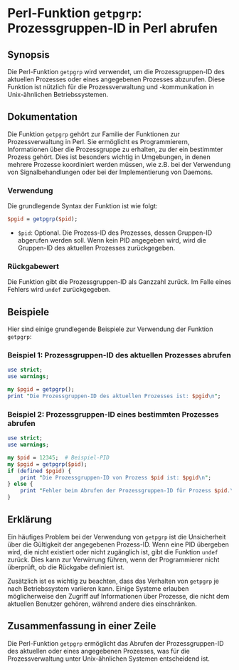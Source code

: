 <!--
Meta Description: # Perl-Funktion `getpgrp`: Prozessgruppen-ID in Perl abrufen ## Synopsis Die Perl-Funktion `getpgrp` wird verwendet, um die Prozessgruppen-ID des aktu...
Meta Keywords: die, der, getpgrp, ist, funktion
-->

# Perl-Funktion `getpgrp`: Prozessgruppen-ID in Perl abrufen

## Synopsis
Die Perl-Funktion `getpgrp` wird verwendet, um die Prozessgruppen-ID des aktuellen Prozesses oder eines angegebenen Prozesses abzurufen. Diese Funktion ist nützlich für die Prozessverwaltung und -kommunikation in Unix-ähnlichen Betriebssystemen.

## Dokumentation
Die Funktion `getpgrp` gehört zur Familie der Funktionen zur Prozessverwaltung in Perl. Sie ermöglicht es Programmierern, Informationen über die Prozessgruppe zu erhalten, zu der ein bestimmter Prozess gehört. Dies ist besonders wichtig in Umgebungen, in denen mehrere Prozesse koordiniert werden müssen, wie z.B. bei der Verwendung von Signalbehandlungen oder bei der Implementierung von Daemons.

### Verwendung
Die grundlegende Syntax der Funktion ist wie folgt:

```perl
$pgid = getpgrp($pid);
```

- `$pid`: Optional. Die Prozess-ID des Prozesses, dessen Gruppen-ID abgerufen werden soll. Wenn kein PID angegeben wird, wird die Gruppen-ID des aktuellen Prozesses zurückgegeben.

### Rückgabewert
Die Funktion gibt die Prozessgruppen-ID als Ganzzahl zurück. Im Falle eines Fehlers wird `undef` zurückgegeben.

## Beispiele
Hier sind einige grundlegende Beispiele zur Verwendung der Funktion `getpgrp`:

### Beispiel 1: Prozessgruppen-ID des aktuellen Prozesses abrufen
```perl
use strict;
use warnings;

my $pgid = getpgrp();
print "Die Prozessgruppen-ID des aktuellen Prozesses ist: $pgid\n";
```

### Beispiel 2: Prozessgruppen-ID eines bestimmten Prozesses abrufen
```perl
use strict;
use warnings;

my $pid = 12345;  # Beispiel-PID
my $pgid = getpgrp($pid);
if (defined $pgid) {
    print "Die Prozessgruppen-ID von Prozess $pid ist: $pgid\n";
} else {
    print "Fehler beim Abrufen der Prozessgruppen-ID für Prozess $pid.\n";
}
```

## Erklärung
Ein häufiges Problem bei der Verwendung von `getpgrp` ist die Unsicherheit über die Gültigkeit der angegebenen Prozess-ID. Wenn eine PID übergeben wird, die nicht existiert oder nicht zugänglich ist, gibt die Funktion `undef` zurück. Dies kann zur Verwirrung führen, wenn der Programmierer nicht überprüft, ob die Rückgabe definiert ist.

Zusätzlich ist es wichtig zu beachten, dass das Verhalten von `getpgrp` je nach Betriebssystem variieren kann. Einige Systeme erlauben möglicherweise den Zugriff auf Informationen über Prozesse, die nicht dem aktuellen Benutzer gehören, während andere dies einschränken.

## Zusammenfassung in einer Zeile
Die Perl-Funktion `getpgrp` ermöglicht das Abrufen der Prozessgruppen-ID des aktuellen oder eines angegebenen Prozesses, was für die Prozessverwaltung unter Unix-ähnlichen Systemen entscheidend ist.